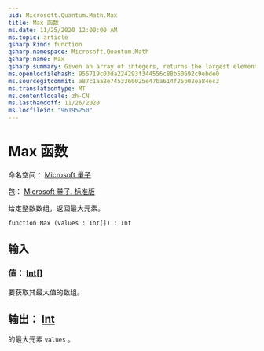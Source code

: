 ```yaml
---
uid: Microsoft.Quantum.Math.Max
title: Max 函数
ms.date: 11/25/2020 12:00:00 AM
ms.topic: article
qsharp.kind: function
qsharp.namespace: Microsoft.Quantum.Math
qsharp.name: Max
qsharp.summary: Given an array of integers, returns the largest element.
ms.openlocfilehash: 955719c03da224293f344556c88b50692c9ebde0
ms.sourcegitcommit: a87c1aa8e7453360025e47ba614f25b02ea84ec3
ms.translationtype: MT
ms.contentlocale: zh-CN
ms.lasthandoff: 11/26/2020
ms.locfileid: "96195250"
---
```

# <a name="max-function"></a>Max 函数

命名空间： [Microsoft 量子](xref:Microsoft.Quantum.Math)

包： [Microsoft 量子. 标准版](https://nuget.org/packages/Microsoft.Quantum.Standard)


给定整数数组，返回最大元素。

```qsharp
function Max (values : Int[]) : Int
```


## <a name="input"></a>输入

### <a name="values--int"></a>值： [Int](xref:microsoft.quantum.lang-ref.int)[]

要获取其最大值的数组。



## <a name="output--int"></a>输出： [Int](xref:microsoft.quantum.lang-ref.int)

的最大元素 `values` 。